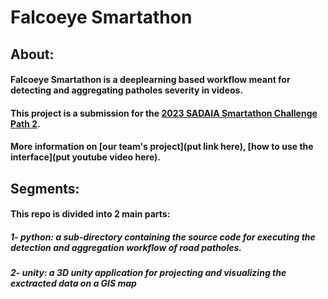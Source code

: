 # Falcoeye Smartathon

## About:
#### Falcoeye Smartathon is a deeplearning based workflow meant for detecting and aggregating patholes severity in videos. 
#### This project is a submission for the [2023 SADAIA Smartathon Challenge Path 2](https://smartathon.hackerearth.com/). 
#### More information on [our team's project](put link here), [how to use the interface](put youtube video here).

## Segments:
#### This repo is divided into 2 main parts:
##### 1- python: a sub-directory containing the source code for executing the detection and aggregation workflow of road patholes. 
##### 2- unity: a 3D unity application for projecting and visualizing the exctracted data on a GIS map

